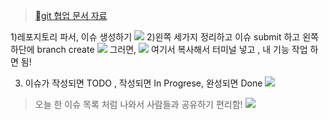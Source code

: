 >[git 협업 문서 자료](https://docs.google.com/presentation/d/1SYqc4TbeONz3vqq4JP29wX7HpCRS0AfxsLhTrSILXQ8/edit#slide=id.g2cd1453437c_0_259)


1)레포지토리 파서, 이슈 생성하기
![](https://velog.velcdn.com/images/hee462/post/d4f59716-7a0f-4ce5-a200-8cf9c85eab27/image.png)
2)왼쪽 세가지 정리하고 이슈 submit 하고 왼쪽 하단에 branch create
![](https://velog.velcdn.com/images/hee462/post/dbe4a3af-0dd6-4dc5-91ba-3970b9177904/image.png)
그러면,
![](https://velog.velcdn.com/images/hee462/post/2d996242-e023-4e97-a257-52c633ae78c0/image.png)
여기서 복사해서 터미널 넣고 , 내 기능 작업 하면 됨!

3) 이슈가 작성되면 TODO , 작성되면 In Progrese, 완성되면 Done
![](https://velog.velcdn.com/images/hee462/post/30880337-881b-4528-8368-39916aa323a2/image.png)

> 오늘 한 이슈 목록 처럼 나와서 사람들과 공유하기 편리함!
![](https://velog.velcdn.com/images/hee462/post/8b57d6c4-9b64-4526-bfec-a57db5ae7565/image.png)



